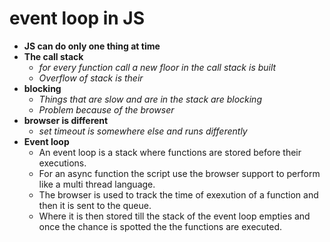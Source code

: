 # event loop in JS

- **JS can do only one thing at time**
- **The call stack**
  - _for every function call a new floor in the call stack is built_
  - _Overflow of stack is their_
- **blocking**
  - _Things that are slow and are in the stack are blocking_
  - _Problem because of the browser_
- **browser is different**
  - _set timeout is somewhere else and runs differently_
- **Event loop**
  - An event loop is a stack where functions are stored before their executions.
  - For an async function the script use the browser support to perform like a multi thread language.
  - The browser is used to track the time of exexution of a function and then it is sent to the queue.
  - Where it is then stored till the stack of the event loop empties and once the chance is spotted the the functions are executed.
